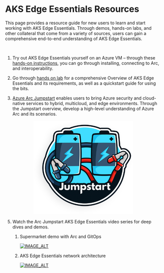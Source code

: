 # AKS Edge Essentials Resources

This page provides a resource guide for new users to learn and start working with AKS Edge Essentials. Through demos, hands-on labs, and other collateral that come from a variety of sources, users can gain a comprehensive end-to-end understanding of AKS Edge Essentials. 

<br>

1. Try out AKS Edge Essentials yourself on an Azure VM – through these [hands-on instructions](https://github.com/mitkox/AKS-Edge/tree/main/hands-on), you can go through installing, connecting to Arc, and interoperability.

2. Go through [hands on lab](./Documentation/SetUp_Environment.md) for a comprehensive Overview of AKS Edge Essentials and its requirements, as well as a quickstart guide for using the bits.

3.  [Azure Arc Jumpstart](https://azurearcjumpstart.io/)
  enables users to bring Azure security and cloud-native services to hybrid, multicloud, and edge environments. Through the Jumpstart overview, develop a high-level understanding of Azure Arc and its scenarios.  

  <center><img src="./Images/Jumpstart.png" height="300"/></center>

5. Watch the Arc Jumpstart AKS Edge Essentials video series for deep dives and demos.
    1. Supermarket demo with Arc and GitOps


        [![IMAGE_ALT](https://img.youtube.com/vi/NoIMUd0Gemw/0.jpg)](https://www.youtube.com/watch?v=NoIMUd0Gemw) 

    2. AKS Edge Essentials network architecture



        [![IMAGE_ALT](https://img.youtube.com/vi/87u7P-JXZcA/0.jpg)](https://www.youtube.com/watch?v=87u7P-JXZcA) 






  